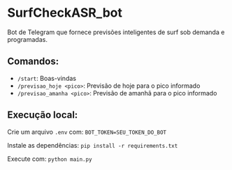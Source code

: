 # SurfCheckASR_bot

Bot de Telegram que fornece previsões inteligentes de surf sob demanda e programadas.

## Comandos:
- `/start`: Boas-vindas
- `/previsao_hoje <pico>`: Previsão de hoje para o pico informado
- `/previsao_amanha <pico>`: Previsão de amanhã para o pico informado

## Execução local:
Crie um arquivo `.env` com:
`BOT_TOKEN=SEU_TOKEN_DO_BOT`

Instale as dependências:
`pip install -r requirements.txt`

Execute com:
`python main.py`
